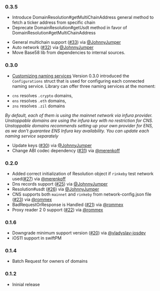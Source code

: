 ### 0.3.5
 * Introduce DomainResolution#getMultiChainAddress general method to fetch a ticker address from specific chain
 * Deprecate DomainResolution#getUsdt method in favor of DomainResolution#getMultiChainAddress
 
- General multichain support ([#33](https://github.com/unstoppabledomains/resolution-swift/pull/33)) via [@JohnnyJumper](https://github.com/JohnnyJumper)
- Auto network ([#32](https://github.com/unstoppabledomains/resolution-swift/pull/32)) via [@JohnnyJumper](https://github.com/JohnnyJumper)
- Move Base58 lib from dependencies to internal sources.

### 0.3.0 
- [Customizing naming services](https://github.com/unstoppabledomains/resolution-swift#customizing-naming-services)
Version 0.3.0 introduced the `Configurations` struct that is used for configuring each connected naming service.
Library can offer three naming services at the moment:

* `cns` resolves `.crypto` domains,
* `ens` resolves `.eth` domains,
* `zns` resolves `.zil` domains

*By default, each of them is using the mainnet network via infura provider. 
Unstoppable domains are using the infura key with no restriction for CNS.
Unstoppable domains recommends setting up your own provider for ENS, as we don't guarantee ENS Infura key availability. 
You can update each naming service separately*

- Update keys ([#30](https://github.com/unstoppabledomains/resolution-swift/pull/30)) via [@JohnnyJumper](https://github.com/JohnnyJumper)
- Change ABI codec dependency ([#31](https://github.com/unstoppabledomains/resolution-swift/pull/31)) via [@merenkoff](https://github.com/merenkoff)

### 0.2.0
- Added correct initialization of Resolution object if `rinkeby` test network used([#27](https://github.com/unstoppabledomains/resolution-swift/pull/27)) via [@merenkoff](https://github.com/merenkoff)
- Dns records support ([#25](https://github.com/unstoppabledomains/resolution-swift/pull/25)) via [@JohnnyJumper](https://github.com/JohnnyJumper)
- Resolution#usdt ([#26](https://github.com/unstoppabledomains/resolution-swift/pull/26)) via [@JohnnyJumper](https://github.com/JohnnyJumper)
- CNS supports both `mainnet` and `rinkeby` from network-config.json file ([#23](https://github.com/unstoppabledomains/resolution-swift/pull/23)) via [@rommex](https://github.com/rommex)
- BadRequestOrResponse is Handled ([#21](https://github.com/unstoppabledomains/resolution-swift/pull/21)) via [@rommex](https://github.com/rommex)
- Proxy reader 2 0 support ([#22](https://github.com/unstoppabledomains/resolution-swift/pull/22)) via [@rommex](https://github.com/rommex)

### 0.1.6
- Downgrade minimum support version ([#20](https://github.com/unstoppabledomains/resolution-swift/pull/20)) via [@vladyslav-iosdev](https://github.com/vladyslav-iosdev)
- iOS11 support in swiftPM

### 0.1.4
- Batch Request for owners of domains

### 0.1.2
- Ininial release